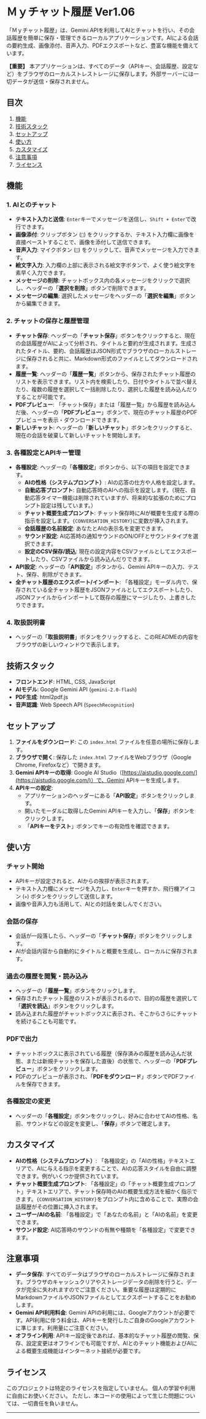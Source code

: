 # Ｍｙチャット履歴 Ver1.06

「Ｍｙチャット履歴」は、Gemini APIを利用してAIとチャットを行い、その会話履歴を簡単に保存・管理できるローカルアプリケーションです。AIによる会話の要約生成、画像添付、音声入力、PDFエクスポートなど、豊富な機能を備えています。

**【重要】** 本アプリケーションは、すべてのデータ（APIキー、会話履歴、設定など）をブラウザのローカルストレストレージに保存します。外部サーバーには一切データが送信・保存されません。

## 目次

1.  [機能](#機能)
2.  [技術スタック](#技術スタック)
3.  [セットアップ](#セットアップ)
4.  [使い方](#使い方)
5.  [カスタマイズ](#カスタマイズ)
6.  [注意事項](#注意事項)
7.  [ライセンス](#ライセンス)

## 機能

### 1. AIとのチャット

-   **テキスト入力と送信**: `Enter`キーでメッセージを送信し、`Shift + Enter`で改行できます。
-   **画像添付**: クリップボタン (`📎`) をクリックするか、テキスト入力欄に画像を直接ペーストすることで、画像を添付して送信できます。
-   **音声入力**: マイクボタン (`🎤`) をクリックして、音声でメッセージを入力できます。
-   **絵文字入力**: 入力欄の上部に表示される絵文字ボタンで、よく使う絵文字を素早く入力できます。
-   **メッセージの削除**: チャットボックス内の各メッセージをクリックで選択し、ヘッダーの「**選択を削除**」ボタンで削除できます。
-   **メッセージの編集**: 選択したメッセージをヘッダーの「**選択を編集**」ボタンから編集できます。

### 2. チャットの保存と履歴管理

-   **チャット保存**: ヘッダーの「**チャット保存**」ボタンをクリックすると、現在の会話履歴がAIによって分析され、タイトルと要約が生成されます。生成されたタイトル、要約、会話履歴はJSON形式でブラウザのローカルストレージに保存されると共に、Markdown形式のファイルとしてダウンロードされます。
-   **履歴一覧**: ヘッダーの「**履歴一覧**」ボタンから、保存されたチャット履歴のリストを表示できます。リスト内を検索したり、日付やタイトルで並べ替えたり、複数の履歴を選択して一括削除したり、選択した履歴を読み込んだりすることが可能です。
-   **PDFプレビュー**: 「チャット保存」または「履歴一覧」から履歴を読み込んだ後、ヘッダーの「**PDFプレビュー**」ボタンで、現在のチャット履歴のPDFプレビューを表示・ダウンロードできます。
-   **新しいチャット**: ヘッダーの「**新しいチャット**」ボタンをクリックすると、現在の会話を破棄して新しいチャットを開始します。

### 3. 各種設定とAPIキー管理

-   **各種設定**: ヘッダーの「**各種設定**」ボタンから、以下の項目を設定できます。
    -   **AIの性格（システムプロンプト）**: AIの応答の仕方や人格を設定します。
    -   **自動応答プロンプト**: 自動応答時のAIへの指示を設定します。（現在、自動応答タイマー機能は削除されていますが、将来的な拡張のためにプロンプト設定は残しています。）
    -   **チャット概要生成プロンプト**: チャット保存時にAIが概要を生成する際の指示を設定します。`{CONVERSATION_HISTORY}`に変数が挿入されます。
    -   **会話履歴の名前設定**: あなたとAIの表示名を変更できます。
    -   **サウンド設定**: AI応答時の通知サウンドのON/OFFとサウンドタイプを選択できます。
    -   **設定のCSV保存/読込**: 現在の設定内容をCSVファイルとしてエクスポートしたり、CSVファイルから読み込んだりできます。
-   **API設定**: ヘッダーの「**API設定**」ボタンから、Gemini APIキーの入力、テスト、保存、削除ができます。
-   **全チャット履歴のエクスポート/インポート**: 「各種設定」モーダル内で、保存されている全チャット履歴をJSONファイルとしてエクスポートしたり、JSONファイルからインポートして既存の履歴にマージしたり、上書きしたりできます。

### 4. 取扱説明書

-   ヘッダーの「**取扱説明書**」ボタンをクリックすると、このREADMEの内容をブラウザの新しいウィンドウで表示します。

## 技術スタック

-   **フロントエンド**: HTML, CSS, JavaScript
-   **AIモデル**: Google Gemini API (`gemini-2.0-flash`)
-   **PDF生成**: html2pdf.js
-   **音声認識**: Web Speech API (`SpeechRecognition`)

## セットアップ

1.  **ファイルをダウンロード**: この `index.html` ファイルを任意の場所に保存します。
2.  **ブラウザで開く**: 保存した `index.html` ファイルをWebブラウザ（Google Chrome, Firefoxなど）で開きます。
3.  **Gemini APIキーの取得**: Google AI Studio（[https://aistudio.google.com/](https://aistudio.google.com/)）で、Gemini APIキーを生成します。
4.  **APIキーの設定**:
    -   アプリケーションのヘッダーにある「**API設定**」ボタンをクリックします。
    -   開いたモーダルに取得したGemini APIキーを入力し、「**保存**」ボタンをクリックします。
    -   「**APIキーをテスト**」ボタンでキーの有効性を確認できます。

## 使い方

### チャット開始

-   APIキーが設定されると、AIからの挨拶が表示されます。
-   テキスト入力欄にメッセージを入力し、`Enter`キーを押すか、飛行機アイコン (`✈️`) ボタンをクリックして送信します。
-   画像や音声入力も活用して、AIとの対話を楽しんでください。

### 会話の保存

-   会話が一段落したら、ヘッダーの「**チャット保存**」ボタンをクリックします。
-   AIが会話内容から自動的にタイトルと概要を生成し、ローカルに保存されます。

### 過去の履歴を閲覧・読み込み

-   ヘッダーの「**履歴一覧**」ボタンをクリックします。
-   保存されたチャット履歴のリストが表示されるので、目的の履歴を選択して「**選択を読込**」ボタンをクリックします。
-   読み込まれた履歴がチャットボックスに表示され、そこからさらにチャットを続けることも可能です。

### PDFで出力

-   チャットボックスに表示されている履歴（保存済みの履歴を読み込んだ状態、または新規チャットを保存した直後）の状態で、ヘッダーの「**PDFプレビュー**」ボタンをクリックします。
-   PDFのプレビューが表示され、「**PDFをダウンロード**」ボタンでPDFファイルを保存できます。

### 各種設定の変更

-   ヘッダーの「**各種設定**」ボタンをクリックし、好みに合わせてAIの性格、名前、サウンドなどの設定を変更し、「**保存**」ボタンで確定します。

## カスタマイズ

-   **AIの性格（システムプロンプト）**: 「各種設定」の「AIの性格」テキストエリアで、AIに与える指示を変更することで、AIの応答スタイルを自由に調整できます。例がいくつか提供されています。
-   **チャット概要生成プロンプト**: 「各種設定」の「チャット概要生成プロンプト」テキストエリアで、チャット保存時のAIの概要生成方法を細かく指示できます。`{CONVERSATION_HISTORY}`をプロンプト内に含めることで、実際の会話履歴がその位置に挿入されます。
-   **ユーザー/AIの名前**: 「各種設定」で「あなたの名前」と「AIの名前」を変更できます。
-   **サウンド設定**: AI応答時のサウンドの有無や種類を「各種設定」で変更できます。

## 注意事項

-   **データ保存**: すべてのデータはブラウザのローカルストレージに保存されます。ブラウザのキャッシュクリアやストレージデータの削除を行うと、データが完全に失われますのでご注意ください。重要な履歴は定期的にMarkdownファイルやJSONファイルとしてエクスポートすることをお勧めします。
-   **Gemini API利用料金**: Gemini APIの利用には、Googleアカウントが必要です。API利用に伴う料金は、APIキーを発行したご自身のGoogleアカウントに準じます。利用量にご注意ください。
-   **オフライン利用**: APIキー設定後であれば、基本的なチャット履歴の閲覧、保存、設定変更はオフラインでも可能ですが、AIとのチャット機能およびAIによる概要生成機能はインターネット接続が必要です。

## ライセンス

このプロジェクトは特定のライセンスを指定していません。
個人の学習や利用に自由にお使いください。
ただし、本コードの使用によって生じた問題については、一切責任を負いません。

---
